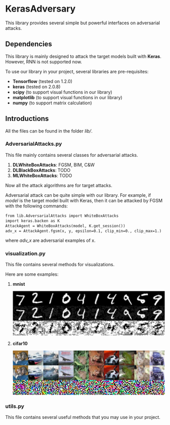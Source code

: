 # KerasAdversary #

This library provides several simple but powerful interfaces on adversarial attacks.

## Dependencies ##

This library is mainly designed to attack the target models built with **Keras**. However, RNN is not supported now.

To use our library in your project, several libraries are pre-requisites:

- **Tensorflow** (tested on 1.2.0)
- **keras** (tested on 2.0.8)
- **scipy** (to support visual functions in our library)
- **matplotlib** (to support visual functions in our library)
- **numpy** (to support matrix calculation)

## Introductions ##

All the files can be found in the folder *lib/*.

### AdversarialAttacks.py ###

This file mainly contains several classes for adversarial attacks.

1. **DLWhiteBoxAttacks**: FGSM, BIM, C&W
3. **DLBlackBoxAttacks**: TODO
2. **MLWhiteBoxAttacks**: TODO
 
Now all the attack algorithms are for target attacks.

Adversarial attack can be quite simple with our library. For example, if *model* is the target model built with Keras, then it can be attacked by FGSM with the following commands:
	
	from lib.AdversarialAttacks import WhiteBoxAttacks
	import keras.backen as K	
	AttackAgent = WhiteBoxAttacks(model, K.get_session())
	adv_x = AttackAgent.fgsm(x, y, epsilon=0.1, clip_min=0., clip_max=1.)

where *adv_x* are adversarial examples of x.

### visualization.py ###

This file contains several methods for visualizations.

Here are some examples:

1. **mnist**

	![](https://github.com/ZhangXiao96/KerasAdversary/blob/master/pic/mnist_adv.jpg)

2. **cifar10**

	![](https://github.com/ZhangXiao96/KerasAdversary/blob/master/pic/cifar10_adv.jpg)

### utils.py ###

This file contains several useful methods that you may use in your project.
